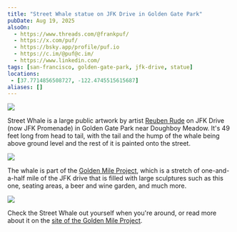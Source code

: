 ```yaml
---
title: "Street Whale statue on JFK Drive in Golden Gate Park"
pubDate: Aug 19, 2025
alsoOn:
  - https://www.threads.com/@frankpuf/
  - https://x.com/puf/
  - https://bsky.app/profile/puf.io
  - https://c.im/@puf@c.im/
  - https://www.linkedin.com/
tags: [san-francisco, golden-gate-park, jfk-drive, statue]
locations: 
 - [37.7714856508727, -122.4745515615687] 
aliases: []
---
```


![](https://i.imgur.com/T2NLz0A.png)

Street Whale is a large public artwork by artist [Reuben Rude][rr] on JFK Drive (now JFK Promenade) in Golden Gate Park near Doughboy Meadow. It's 49 feet long from head to tail, with the tail and the hump of the whale being above ground level and the rest of it is painted onto the street. 

![](https://i.imgur.com/zoh8jH9.png)

The whale is part of the [Golden Mile Project][gmp], which is a stretch of one-and-a-half mile of the JFK drive that is filled with large sculptures such as this one, seating areas, a beer and wine garden, and much more.

![](https://i.imgur.com/cWOMaMB.png)

Check the Street Whale out yourself when you're around, or read more about it on the [site of the Golden Mile Project][gmp-whale].

[rr]: https://reubenrude.bigcartel.com/
[gmp]: https://goldenmileproject.org/
[gmp-whale]: https://goldenmileproject.org/project/street-whale